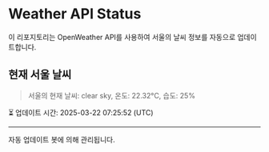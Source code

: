
# Weather API Status

이 리포지토리는 OpenWeather API를 사용하여 서울의 날씨 정보를 자동으로 업데이트합니다.

## 현재 서울 날씨
> 서울의 현재 날씨: clear sky, 온도: 22.32°C, 습도: 25%

⏳ 업데이트 시간: 2025-03-22 07:25:52 (UTC)

---
자동 업데이트 봇에 의해 관리됩니다.
